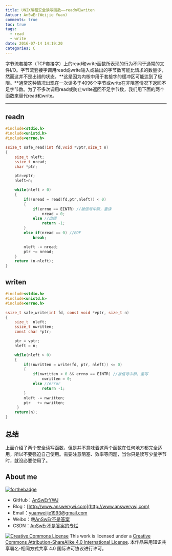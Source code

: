 ```yaml
---
title: UNIX编程安全读写函数——readn和writen
Antuor: AnSwEr(Weijie Yuan)
comments: true
toc: true
tags:
  - read
  - write
date: 2016-07-14 14:19:20
categories: C
---
```


字节流套接字（TCP套接字）上的read和write函数所表现的行为不同于通常的文件I/O。字节流套接字调用read或write输入或输出的字节数可能比请求的数量少，然而这并不是出错的状态。**这是因为内核中用于套接字的缓冲区可能达到了极限。**通常这种情况出现在一次读多于4096个字节或write在非阻塞情况下返回不足字节数。为了不多次调用read或防止write返回不足字节数，我们用下面的两个函数来替代read和write。

----------
<!--more-->

## readn
```C
#include<stdio.h>
#include<unistd.h>
#include<errno.h>

ssize_t safe_read(int fd,void *vptr,size_t n)
{
    size_t nleft;
    ssize_t nread;
    char *ptr;

    ptr=vptr;
    nleft=n;

    while(nleft > 0)
    {
        if((nread = read(fd,ptr,nleft)) < 0)
        {
            if(errno == EINTR) //被信号中断，重读
                nread = 0;
            else //出错
                return -1;
        }
        else if(nread == 0) //EOF
	        break;

        nleft -= nread;
        ptr += nread;
    }
    return (n-nleft);
}
```

## writen
```C
#include<stdio.h>
#include<unistd.h>
#include<errno.h>

ssize_t	safe_write(int fd, const void *vptr, size_t n)
{
    size_t  nleft;
    ssize_t nwritten;
    const char *ptr;

    ptr = vptr;
    nleft = n;

    while(nleft > 0)
    {
    	if((nwritten = write(fd, ptr, nleft)) <= 0)
        {
            if(nwritten < 0 && errno == EINTR) //被信号中断，重写
                nwritten = 0;
            else //error
                return -1;
        }
		nleft -= nwritten;
		ptr   += nwritten;
     }
	return(n);
}
```

## 总结
上面介绍了两个安全读写函数，但是并不意味着这两个函数在任何地方都完全适用，所以不要强迫自己使用。需要注意阻塞、效率等问题，当你只是读写少量字节时，就没必要使用了。

## About me
[![forthebadge](http://forthebadge.com/images/badges/ages-20-30.svg)](http://forthebadge.com)
- GitHub：[AnSwErYWJ](https://github.com/AnSwErYWJ)
- Blog：[http://www.answerywj.com](http://www.answerywj.com)
- Email：[yuanweijie1993@gmail.com](https://mail.google.com)
- Weibo：[@AnSwEr不是答案](http://weibo.com/1783591593)
- CSDN：[AnSwEr不是答案的专栏](http://blog.csdn.net/u011192270)

<a rel="license" href="http://creativecommons.org/licenses/by-sa/4.0/"><img alt="Creative Commons License" style="border-width:0" src="https://i.creativecommons.org/l/by-sa/4.0/88x31.png" /></a> This work is licensed under a <a rel="license" href="http://creativecommons.org/licenses/by-sa/4.0/">Creative Commons Attribution-ShareAlike 4.0 International License</a>.
本作品采用知识共享署名-相同方式共享 4.0 国际许可协议进行许可。
